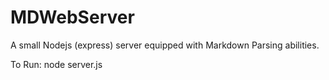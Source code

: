 # MDWebServer
A small Nodejs (express) server equipped with Markdown Parsing abilities.

To Run:
node server.js